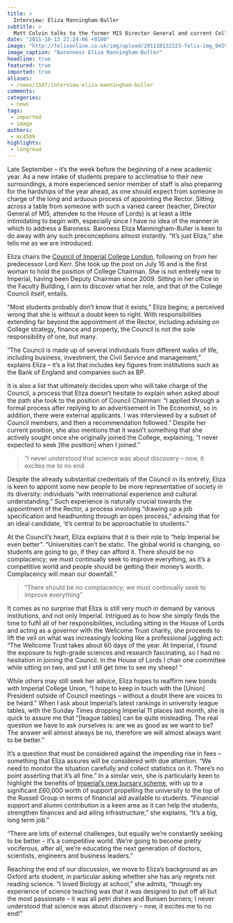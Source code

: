 ```yaml
---
title: >
  Interview: Eliza Manningham-Buller
subtitle: >
  Matt Colvin talks to the former MI5 Director General and current College Chairman about her role and the future of Imperial College
date: "2011-10-13 21:24:06 +0100"
image: "http://felixonline.co.uk/img/upload/201110132223-felix-img_0459.jpg"
image_caption: "Baronness Eliza Manningham-Buller"
headline: true
featured: true
imported: true
aliases:
 - /news/1507/interview-eliza-manningham-buller
comments:
categories:
 - news
tags:
 - imported
 - image
authors:
 - mc4509
highlights:
 - longread
---
```


Late September – it’s the week before the beginning of a new academic year. As a new intake of students prepare to acclimatise to their new surroundings, a more experienced senior member of staff is also preparing for the hardships of the year ahead, as one should expect from someone in charge of the long and arduous process of appointing the Rector. Sitting across a table from someone with such a varied career (teacher, Director General of MI5, attendee to the House of Lords) is at least a little intimidating to begin with, especially since I have no idea of the manner in which to address a Baroness. Baroness Eliza Manningham-Buller is keen to do away with any such preconceptions almost instantly. “It’s just Eliza,” she tells me as we are introduced.

Eliza chairs the [Council of Imperial College London](http://www3.imperial.ac.uk/secretariat/governance/committees/council), following on from her predecessor Lord Kerr. She took up the post on July 16 and is the first woman to hold the position of College Chairman. She is not entirely new to Imperial, having been Deputy Chairman since 2009. Sitting in her office in the Faculty Building, I aim to discover what her role, and that of the College Council itself, entails.

“Most students probably don’t know that it exists,” Eliza begins; a perceived wrong that she is without a doubt keen to right. With responsibilities extending far beyond the appointment of the Rector, including advising on College strategy, finance and property, the Council is not the sole responsibility of one, but many.

“The Council is made up of several individuals from different walks of life, including business, investment, the Civil Service and management,” explains Eliza – it’s a list that includes key figures from institutions such as the Bank of England and companies such as BP.

It is also a list that ultimately decides upon who will take charge of the Council, a process that Eliza doesn’t hesitate to explain when asked about the path she took to the position of Council Chairman: “I applied through a formal process after replying to an advertisement in The Economist, so in addition, there were external applicants. I was interviewed by a subset of Council members, and then a recommendation followed.” Despite her current position, she also mentions that it wasn’t something that she actively sought once she originally joined the College, explaining, “I never expected to seek [the position] when I joined.”

> “I never understood that science was about discovery – now, it excites me to no end

Despite the already substantial credentials of the Council in its entirety, Eliza is keen to appoint some new people to be more representative of society in its diversity: individuals “with international experience and cultural understanding.” Such experience is naturally crucial towards the appointment of the Rector, a process involving “drawing up a job specification and headhunting through an open process,” advising that for an ideal candidate, ‘it’s central to be approachable to students.”

At the Council’s heart, Eliza explains that it is their role to “help Imperial be even better”. “Universities can’t be static. The global world is changing, so students are going to go, if they can afford it. There should be no complacency; we must continually seek to improve everything, as it’s a competitive world and people should be getting their money’s worth. Complacency will mean our downfall.”

> “There should be no complacency; we must continually seek to improve everything”

It comes as no surprise that Eliza is still very much in demand by various institutions, and not only Imperial. Intrigued as to how she simply finds the time to fulfil all of her responsibilities, including sitting in the House of Lords and acting as a governor with the Wellcome Trust charity, she proceeds to lift the veil on what was increasingly looking like a professional juggling act: “The Wellcome Trust takes about 60 days of the year. At Imperial, I found the exposure to high-grade sciences and research fascinating, so I had no hesitation in joining the Council. In the House of Lords I chair one committee while sitting on two, and yet I still get time to see my sheep! ”

While others may still seek her advice, Eliza hopes to reaffirm new bonds with Imperial College Union, “I hope to keep in touch with the [Union] President outside of Council meetings – without a doubt there are voices to be heard.” When I ask about Imperial’s latest rankings in university league tables, with the Sunday Times dropping Imperial 11 places last month, she is quick to assure me that “[league tables] can be quite misleading. The real question we have to ask ourselves is: are we as good as we want to be? The answer will almost always be no, therefore we will almost always want to be better.”

It’s a question that must be considered against the impending rise in fees – something that Eliza assures will be considered with due attention. “We need to monitor the situation carefully and collect statistics on it. There’s no point asserting that it’s all fine.” In a similar vein, she is particularly keen to highlight the benefits of [Imperial’s new bursary scheme](http://felixonline.co.uk/news/1089/details-of-new-bursary-scheme-emerge/), with up to a significant £60,000 worth of support propelling the university to the top of the Russell Group in terms of financial aid available to students. “Financial support and alumni contribution is a keen area as it can help the students, strengthen finances and aid ailing infrastructure,” she explains, “It’s a big, long term job.”

“There are lots of external challenges, but equally we’re constantly seeking to be better – it’s a competitive world. We’re going to become pretty vociferous, after all, we’re educating the next generation of doctors, scientists, engineers and business leaders.”

Reaching the end of our discussion, we move to Eliza’s background as an Oxford arts student, in particular asking whether she has any regrets not reading science. “I loved Biology at school,” she admits, “though my experience of science teaching was that it was designed to put off all but the most passionate – it was all petri dishes and Bunsen burners; I never understood that science was about discovery – now, it excites me to no end!”
